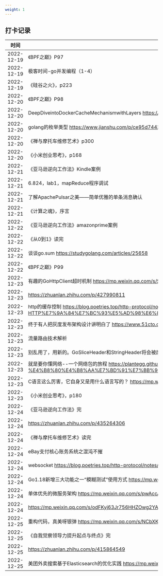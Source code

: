 ```yaml
---
weight: 1
---
```


## 打卡记录

|时间|内容|
|----|----|
|2022-12-19|《BPF之巅》P97|
|2022-12-19|极客时间-go并发编程（1-4）|
|2022-12-19|《硅谷之火》，p223|
|2022-12-20|《BPF之巅》P98|
|2022-12-20|DeepDiveintoDockerCacheMechanismwithLayers https://devenes.medium.com/deep-dive-into-docker-cache-mechanism-with-layers-c3bc7b2a71e4|
|2022-12-20|golang的枚举类型 https://www.jianshu.com/p/ce95d7443c97|
|2022-12-20|《禅与摩托车维修艺术》p300|
|2022-12-20|《小米创业思考》，p168|
|2022-12-21|《亚马逊逆向工作法》Kindle案例|
|2022-12-21|6.824，lab1，mapReduce程序调试|
|2022-12-21|了解ApachePulsar之美——简单优雅的单条消息确认|
|2022-12-21|《计算之魂》，序言|
|2022-12-22|《亚马逊逆向工作法》amazonprime案例|
|2022-12-22|《从0到1》读完|
|2022-12-22|谈谈go.sum https://studygolang.com/articles/25658|
|2022-12-22|《BPF之巅》P99|
|2022-12-23|有趣的GoHttpClient超时机制 https://mp.weixin.qq.com/s/SA2Me6QGkzxLAfhmQ0eWmA|
|2022-12-23|https://zhuanlan.zhihu.com/p/427990811|
|2022-12-23|http的缓存控制 https://blog.poetries.top/http-protocol/notes/base/17-HTTP%E7%9A%84%E7%BC%93%E5%AD%98%E6%8E%A7%E5%88%B6.html#%E6%9C%8D%E5%8A%A1%E5%99%A8%E7%9A%84%E7%BC%93%E5%AD%98%E6%8E%A7%E5%88%B6|
|2022-12-23|终于有人把灰度发布架构设计讲明白了 https://www.51cto.com/article/715817.html|
|2022-12-23|流量路由技术解析|
|2022-12-23|别乱用了，用新的。GoSliceHeader和StringHeader将会被废弃！ https://mp.weixin.qq.com/s/al5zXILiKnqnsh-XrLMB6A|
|2022-12-23|就是要你懂网络--一个网络包的旅程 https://plantegg.github.io/2019/05/15/%E5%B0%B1%E6%98%AF%E8%A6%81%E4%BD%A0%E6%87%82%E7%BD%91%E7%BB%9C--%E4%B8%80%E4%B8%AA%E7%BD%91%E7%BB%9C%E5%8C%85%E7%9A%84%E6%97%85%E7%A8%8B/|
|2022-12-23|C语言这么厉害，它自身又是用什么语言写的？ https://mp.weixin.qq.com/s/Rxp4_acqnrf-GUCeLHEhTg|
|2022-12-23|《小米创业思考》，p180|
|2022-12-24|《亚马逊逆向工作法》完|
|2022-12-24|https://zhuanlan.zhihu.com/p/435264306|
|2022-12-24|《禅与摩托车维修艺术》读完|
|2022-12-24|eBay支付核心账务系统之混沌不摧|
|2022-12-24|websocket https://blog.poetries.top/http-protocol/notes/extend/30-webSocket.html#websocket-%E7%9A%84%E5%B8%A7%E7%BB%93%E6%9E%84|
|2022-12-24|Go1.18新增三大功能之一“模糊测试”使用方式 https://mp.weixin.qq.com/s/S2InTxuwg0G-wPSy1Q34PQ|
|2022-12-24|单体优先的微服务架构 https://mp.weixin.qq.com/s/pwAccA0vhGU3MrWlS3SEEQ|
|2022-12-24|https://mp.weixin.qq.com/s/odFKyj63Jr756HHZOwg2YA|
|2022-12-25|重构代码，真美呀银弹 https://mp.weixin.qq.com/s/NCbXKMHpFisoglKhZ92Z-g|
|2022-12-25|《自我觉察领导力提升起点与终点》完|
|2022-12-25|https://zhuanlan.zhihu.com/p/415864549|
|2022-12-25|美团外卖搜索基于Elasticsearch的优化实践 https://mp.weixin.qq.com/s/vLR1FqGi6TiICEcWzOnHfQ|
